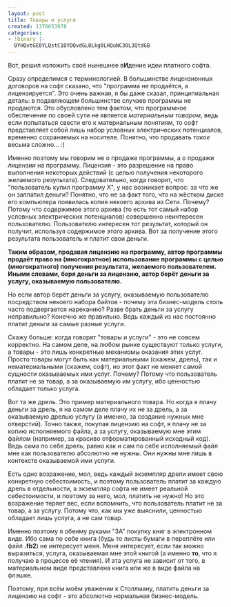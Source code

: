 ```yaml
---
layout: post
title: Товары и услуги
created: 1376653978
categories:
- !binary |-
  0YHQvtGE0YLQstC10YDQvdGL0Lkg0LHQuNC30L3QtdGB
---
```

Вот, решил изложить своё нынешнее в**И**дение идеи платного софта.

Сразу определимся с терминологией. В большинстве лицензионных договоров на софт сказано, что "программа не продаётся, а лицензируется". Это очень важная, я бы даже сказал, принципиальная деталь: в подавляющем большинстве случаев программы не продаются. Это обусловлено тем фактом, что программное обеспечение по своей сути не является *материальным товаром*, ведь если попытаться свести его к материальным понятиям, то софт представляет собой лишь набор условных электрических потенциалов, временно сохраняемых на носителе. Понятно, что продавать *такое* весьма сложно... :) 

Именно поэтому мы говорим не о продаже программы, а о продажи *лицензии* на программу. Лицензия - это разрешение на право выполнения некоторых действий (с целью получения некоторого желаемого результата). Следовательно, когда говорят, что "пользователь купил программу Х", у нас возникает вопрос: за что же он заплатил деньги? Понятно, что не за факт того, что на жёстком диске его компьютера появилась копия некоего архива из Сети. Почему? Потому что содержимое этого архива (то есть тот самый набор условных электрических потенциалов) совершенно неинтересен пользователю. Пользователю интересен тот результат, который он получит, используя содержимое этого архива. Вот за получение этого результата пользователь и платит свои деньги.

**Таким образом, продавая лицензию на программу, автор программы продаёт право на (многократное) использование программы с целью (многократного) получения результата, желаемого пользователем. Иными словами, беря деньги за лицензию, автор берёт деньги за услугу, оказываемую пользователю.**

Но если автор берёт деньги за услугу, оказываемую пользователю посредством некоего набора байтов - почему эта бизнес-модель столь часто подвергается нареканию? Разве брать деньги за услугу неправильно?  Конечно же правильно. Ведь каждый из нас постоянно платит деньги за самые разные услуги.

Скажу больше: когда говорят "товары и услуги" - это не совсем корректно. На самом деле, на любом рынке существуют только услуги, а товары - это лишь конкретные механизмы оказания этих услуг. Просто товары могут быть как материальными (скажем, дрель), так и нематериальными (скажем, софт), но этот факт не меняет самой сущности оказываемых ими услуг. Почему? Потому что пользователь платит не за товар, а за оказываемую им услугу, ибо ценностью обладает только услуга.

Вот та же дрель. Это пример материального товара. Но когда я плачу деньги за дрель, я на самом деле плачу их не за дрель, а за оказываемую дрелью услугу (а именно, за создание нужных мне отверстий). Точно также, покупая лицензию на софт, я плачу не за копию исполняемого файла, а за услугу, оказываемую мне этим файлом (например, за красиво отформатированный исходный код). Ведь сама по себе дрель, равно как и сам по себе исполняемый файл мне как пользователю абсолютно не нужны. Они нужны мне лишь в контексте оказываемой ими услуги.

Есть одно возражение, мол, ведь каждый экземпляр дрели имеет свою конкретную себестоимость, и поэтому пользователь платит за каждую дрель в отдельности, а экземпляр софта не имеет реальной себестоимости, и поэтому за него, мол, платить не нужно! Но это возражение теряет вес, если вспомнить, что пользователь платит не за товар, а за услугу. Потому что, как мы уже выяснили, ценностью обладает лишь услуга, а не сам товар. 

Именно поэтому я обеиму руками "ЗА" покупку книг в электронном виде. Ибо сама по себе книга (будь то листы бумаги в переплёте или файл **.fb2**) не интересует меня. Меня интересует, если так можно выразиться, услуга, оказываемая мне этой книгой (а именно **то**, что я получаю в процессе её чтения). И эта услуга не зависит от того, в материальном виде представлена книга или же в виде файла на флэшке.

Поэтому, при всём моём уважении к Столлману, платить деньги за лицензию на софт - это абсолютно нормальная бизнес-модель. 
